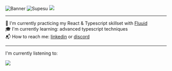 ![Banner](https://i.imgur.com/gfYu9t1.jpg)
![Supesu](https://komarev.com/ghpvc/?username=supesu&color=lightgray&style=flat-square)
[<img src="https://img.shields.io/badge/linkedin-%230077B5.svg?&style=flat-square&logo=linkedin&logoColor=white" />](https://www.linkedin.com/in/kian-merchant-860a73206/)

---
🔭 I'm currently practicing my React & Typescript skillset with [Fluuid](https://github.com/Supesu/Fluuid)
<br>
🎓 I'm currently learning: advanced typescript techniques
<br>
📬 How to reach me: [linkedin](https://www.linkedin.com/in/kian-merchant-860a73206/) or [discord](https://pastebin.com/iCcz1L4K)

-----

I'm currently listening to:

![](https://supesu-5sj5h6a7v-supesu.vercel.app/api/spotify-playing)
